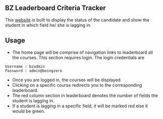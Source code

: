 ## BZ Leaderboard Criteria Tracker

This [website](https://beingzeroleaderboard.herokuapp.com/) is built to display the status of the candidate and show the student in which field he/ she is lagging in.

## Usage

* The home page will be comprise of navigation links to leaderboard all the courses. This section requires login. The login credentials are 
```
Username : bzadmin
Password : admin@beingzero
```
* Once you are logged in, the courses will be displayed.
* Clicking on a specific course redirects you to the corresponding leaderboard.
* The red column section in leaderboard denotes the number of fields the student is lagging in.
* If a student is lagging in a specific field, it will be marked red else it would be green.
 